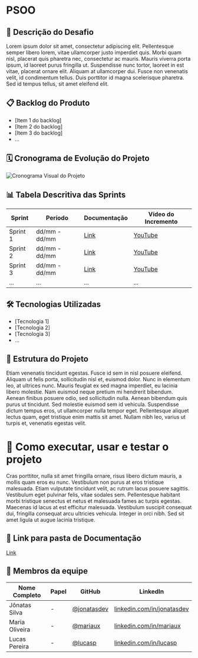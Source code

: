 # PSOO

## 📌 Descrição do Desafio

Lorem ipsum dolor sit amet, consectetur adipiscing elit. Pellentesque semper libero lorem, vitae ullamcorper justo imperdiet quis. Morbi quam nisl, placerat quis pharetra nec, consectetur ac mauris. Mauris viverra porta ipsum, id laoreet purus fringilla ut. Suspendisse nunc tortor, laoreet in est vitae, placerat ornare elit. Aliquam at ullamcorper dui. Fusce non venenatis velit, id condimentum tellus. Duis porttitor id magna scelerisque pharetra. Sed id tempus tellus, sit amet eleifend elit.

## 📋 Backlog do Produto
- [Item 1 do backlog]
- [Item 2 do backlog]
- [Item 3 do backlog]
- ...

## 🗓️ Cronograma de Evolução do Projeto
![Cronograma Visual do Projeto](link-da-imagem-ou-gif-do-cronograma)

## 📊 Tabela Descritiva das Sprints

| Sprint | Período | Documentação | Vídeo do Incremento |
|--------|---------|--------------|----------------------|
| Sprint 1 | dd/mm - dd/mm | [Link](#) | [YouTube](#) |
| Sprint 2 | dd/mm - dd/mm | [Link](#) | [YouTube](#) |
| Sprint 3 | dd/mm - dd/mm | [Link](#) | [YouTube](#) |
| ...     | ...     | ...          | ...                  |

## 🛠️ Tecnologias Utilizadas
- [Tecnologia 1]
- [Tecnologia 2]
- [Tecnologia 3]
- ...

## 🧱 Estrutura do Projeto

Etiam venenatis tincidunt egestas. Fusce id sem in nisl posuere eleifend. Aliquam ut felis porta, sollicitudin nisl et, euismod dolor. Nunc in elementum leo, at ultrices nunc. Mauris feugiat ex sed magna imperdiet, eu lacinia libero molestie. Nam euismod neque pretium mi hendrerit bibendum. Aenean finibus posuere odio, sed sollicitudin nulla. Aenean bibendum quis purus ut tincidunt. Sed molestie euismod sem id vehicula. Suspendisse dictum tempus eros, ut ullamcorper nulla tempor eget. Pellentesque aliquet lectus quam, eget tristique enim mattis sit amet. Nullam nibh leo, varius ut turpis et, venenatis egestas velit.

# 🚀 Como executar, usar e testar o projeto

Cras porttitor, nulla sit amet fringilla ornare, risus libero dictum mauris, a mollis quam eros eu nunc. Vestibulum non purus at eros tristique malesuada. Etiam vulputate tincidunt velit, ac rutrum lacus posuere sagittis. Vestibulum eget pulvinar felis, vitae sodales sem. Pellentesque habitant morbi tristique senectus et netus et malesuada fames ac turpis egestas. Maecenas id lacus at est efficitur malesuada. Vestibulum suscipit consequat dui, fringilla consequat arcu ultricies vehicula. Integer in orci nibh. Sed sit amet ligula ut augue lacinia tristique.

## 📂 Link para pasta de Documentação

[Link](#)

## 👥 Membros da equipe

| Nome Completo   | Papel                  | GitHub                            | LinkedIn                          |
|-----------------|------------------------|-----------------------------------|-----------------------------------|
| Jônatas Silva   |          -             | [@jonatasdev](https://github.com/jonatasdev) | [linkedin.com/in/jonatasdev](https://linkedin.com/in/jonatasdev) |
| Maria Oliveira  |          -             | [@mariaux](https://github.com/mariaux)     | [linkedin.com/in/mariaux](https://linkedin.com/in/mariaux)     |
| Lucas Pereira   |          -             | [@lucasp](https://github.com/lucasp)       | [linkedin.com/in/lucasp](https://linkedin.com/in/lucasp)       |
